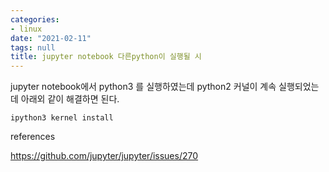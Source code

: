 ```yaml
---
categories:
- linux
date: "2021-02-11"
tags: null
title: jupyter notebook 다른python이 실행될 시
---
```


jupyter notebook에서 python3 를 실행하였는데 python2 커널이 계속 실행되었는데 아래외 같이 해결하면 된다.
```
ipython3 kernel install
```
references

https://github.com/jupyter/jupyter/issues/270